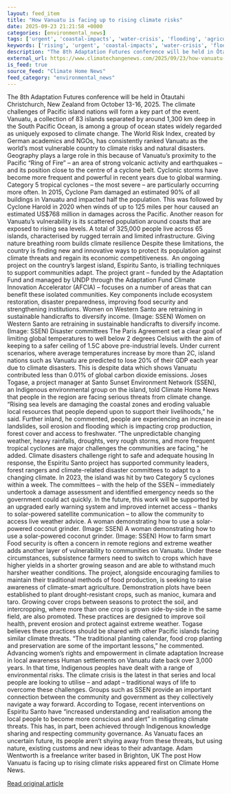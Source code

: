 ```yaml
---
layout: feed_item
title: "How Vanuatu is facing up to rising climate risks"
date: 2025-09-23 21:21:58 +0000
categories: [environmental_news]
tags: ['urgent', 'coastal-impacts', 'water-crisis', 'flooding', 'agriculture', 'tropical-storms', 'pacific-region', 'public-health', 'cyclone', 'year-2025']
keywords: ['rising', 'urgent', 'coastal-impacts', 'water-crisis', 'flooding', 'agriculture', 'vanuatu', 'facing']
description: "The 8th Adaptation Futures conference will be held in Ōtautahi Christchurch, New Zealand from October 13-16, 2025"
external_url: https://www.climatechangenews.com/2025/09/23/how-vanuatu-is-facing-up-to-rising-climate-risks/
is_feed: true
source_feed: "Climate Home News"
feed_category: "environmental_news"
---
```


The 8th Adaptation Futures conference will be held in Ōtautahi Christchurch, New Zealand from October 13-16, 2025. The climate challenges of Pacific island nations will form a key part of the event. Vanuatu, a collection of 83 islands separated by around 1,300 km deep in the South Pacific Ocean, is among a group of ocean states widely regarded as uniquely exposed to climate change. The World Risk Index, created by German academics and NGOs, has consistently ranked Vanuatu as the world’s most vulnerable country to climate risks and natural disasters. Geography plays a large role in this because of Vanuatu&#8217;s proximity to the Pacific “Ring of Fire” &#8211; an area of strong volcanic activity and earthquakes &#8211; and its position close to the centre of a cyclone belt. Cyclonic storms have become more frequent and powerful in recent years due to global warming. Category 5 tropical cyclones &#8211; the most severe &#8211; are particularly occurring more often. In 2015, Cyclone Pam damaged an estimated 90% of all buildings in Vanuatu and impacted half the population. This was followed by Cyclone Harold in 2020 when winds of up to 125 miles per hour caused an estimated US$768 million in damages across the Pacific. Another reason for Vanuatu’s vulnerability is its scattered population around coasts that are exposed to rising sea levels. A total of 325,000 people live across 65 islands, characterised by rugged terrain and limited infrastructure. Giving nature breathing room builds climate resilience Despite these limitations, the country is finding new and innovative ways to protect its population against climate threats and regain its economic competitiveness.&nbsp; An ongoing project on the country’s largest island, Espiritu Santo, is trialling techniques to support communities adapt. The project grant &#8211; funded by the Adaptation Fund and managed by UNDP through the Adaptation Fund Climate Innovation Accelerator (AFCIA) &#8211; focuses on a number of areas that can benefit these isolated communities. Key components include ecosystem restoration, disaster preparedness, improving food security and strengthening institutions. Women on Western Santo are retraining in sustainable handicrafts to diversify income. (Image: SSEN) Women on Western Santo are retraining in sustainable handicrafts to diversify income. (Image: SSEN) Disaster committees The Paris Agreement set a clear goal of limiting global temperatures to well below 2 degrees Celsius with the aim of keeping to a safer ceiling of 1.5C above pre-industrial levels. Under current scenarios, where average temperatures increase by more than 2C, island nations such as Vanuatu are predicted to lose 20% of their GDP each year due to climate disasters. This is despite data which shows Vanuatu contributed less than 0.01% of global carbon dioxide emissions. Joses Togase, a project manager at Santo Sunset Environment Network (SSEN), an Indigenous environmental group on the island, told Climate Home News that people in the region are facing serious threats from climate change. “Rising sea levels are damaging the coastal zones and eroding valuable local resources that people depend upon to support their livelihoods,” he said. Further inland, he commented, people are experiencing an increase in landslides, soil erosion and flooding which is impacting crop production, forest cover and access to freshwater. “The unpredictable changing weather, heavy rainfalls, droughts, very rough storms, and more frequent tropical cyclones are major challenges the communities are facing,” he added. Climate disasters challenge right to safe and adequate housing In response, the Espiritu Santo project has supported community leaders, forest rangers and climate-related disaster committees to adapt to a changing climate. In 2023, the island was hit by two Category 5 cyclones within a week. The committees &#8211; with the help of the SSEN &#8211; immediately undertook a damage assessment and identified emergency needs so the government could act quickly. In the future, this work will be supported by an upgraded early warning system and improved internet access &#8211; thanks to solar-powered satellite communication &#8211; to allow the community to access live weather advice. A woman demonstrating how to use a solar-powered coconut grinder. (Image: SSEN) A woman demonstrating how to use a solar-powered coconut grinder. (Image: SSEN) How to farm smart Food security is often a concern in remote regions and extreme weather adds another layer of vulnerability to communities on Vanuatu. Under these circumstances, subsistence farmers need to switch to crops which have higher yields in a shorter growing season and are able to withstand much harsher weather conditions. The project, alongside encouraging families to maintain their traditional methods of food production, is seeking to raise awareness of climate-smart agriculture. Demonstration plots have been established to plant drought-resistant crops, such as manioc, kumara and taro. Growing cover crops between seasons to protect the soil, and intercropping, where more than one crop is grown side-by-side in the same field, are also promoted. These practices are designed to improve soil health, prevent erosion and protect against extreme weather. Togase believes these practices should be shared with other Pacific islands facing similar climate threats. “The traditional planting calendar, food crop planting and preservation are some of the important lessons,” he commented. Advancing women’s rights and empowerment in climate adaptation Increase in local awareness Human settlements on Vanuatu date back over 3,000 years. In that time, Indigenous peoples have dealt with a range of environmental risks. The climate crisis is the latest in that series and local people are looking to utilise &#8211; and adapt &#8211; traditional ways of life to overcome these challenges. Groups such as SSEN provide an important connection between the community and government as they collectively navigate a way forward. According to Togase, recent interventions on Espiritu Santo have “increased understanding and realisation among the local people to become more conscious and alert” in mitigating climate threats. This has, in part, been achieved through Indigenous knowledge sharing and respecting community governance. As Vanuatu faces an uncertain future, its people aren’t shying away from these threats, but using nature, existing customs and new ideas to their advantage. Adam Wentworth is a freelance writer based in Brighton, UK The post How Vanuatu is facing up to rising climate risks appeared first on Climate Home News.

[Read original article](https://www.climatechangenews.com/2025/09/23/how-vanuatu-is-facing-up-to-rising-climate-risks/)

